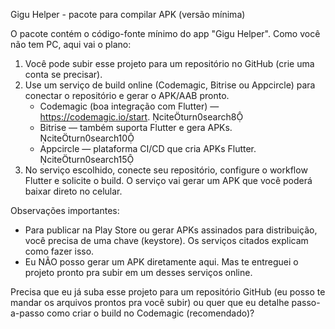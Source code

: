 Gigu Helper - pacote para compilar APK (versão mínima)

O pacote contém o código-fonte mínimo do app "Gigu Helper". Como você não tem PC, aqui vai o plano:

1) Você pode subir esse projeto para um repositório no GitHub (crie uma conta se precisar).
2) Use um serviço de build online (Codemagic, Bitrise ou Appcircle) para conectar o repositório e gerar o APK/AAB pronto.
   - Codemagic (boa integração com Flutter) — https://codemagic.io/start. citeturn0search8
   - Bitrise — também suporta Flutter e gera APKs. citeturn0search10
   - Appcircle — plataforma CI/CD que cria APKs Flutter. citeturn0search15
3) No serviço escolhido, conecte seu repositório, configure o workflow Flutter e solicite o build. O serviço vai gerar um APK que você poderá baixar direto no celular.

Observações importantes:
- Para publicar na Play Store ou gerar APKs assinados para distribuição, você precisa de uma chave (keystore). Os serviços citados explicam como fazer isso.
- Eu NÃO posso gerar um APK diretamente aqui. Mas te entreguei o projeto pronto pra subir em um desses serviços online.

Precisa que eu já suba esse projeto para um repositório GitHub (eu posso te mandar os arquivos prontos pra você subir) ou quer que eu detalhe passo-a-passo como criar o build no Codemagic (recomendado)?